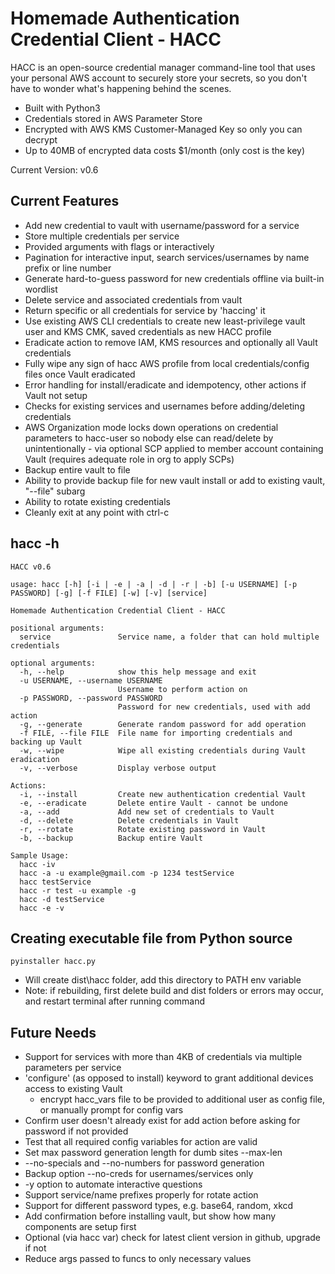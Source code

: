 # Homemade Authentication Credential Client - HACC

HACC is an open-source credential manager command-line tool that uses your personal AWS account to securely store your secrets, so you don't have to wonder what's happening behind the scenes.

* Built with Python3
* Credentials stored in AWS Parameter Store
* Encrypted with AWS KMS Customer-Managed Key so only you can decrypt
* Up to 40MB of encrypted data costs $1/month (only cost is the key)

Current Version: v0.6

## Current Features

* Add new credential to vault with username/password for a service
* Store multiple credentials per service
* Provided arguments with flags or interactively
* Pagination for interactive input, search services/usernames by name prefix or line number
* Generate hard-to-guess password for new credentials offline via built-in wordlist
* Delete service and associated credentials from vault
* Return specific or all credentials for service by 'haccing' it
* Use existing AWS CLI credentials to create new least-privilege vault user and KMS CMK, saved credentials as new HACC profile
* Eradicate action to remove IAM, KMS resources and optionally all Vault credentials
* Fully wipe any sign of hacc AWS profile from local credentials/config files once Vault eradicated
* Error handling for install/eradicate and idempotency, other actions if Vault not setup
* Checks for existing services and usernames before adding/deleting credentials
* AWS Organization mode locks down operations on credential parameters to hacc-user so nobody else can read/delete by unintentionally - via optional SCP applied to member account containing Vault (requires adequate role in org to apply SCPs)
* Backup entire vault to file
* Ability to provide backup file for new vault install or add to existing vault, "--file" subarg
* Ability to rotate existing credentials
* Cleanly exit at any point with ctrl-c


## hacc -h
```
HACC v0.6

usage: hacc [-h] [-i | -e | -a | -d | -r | -b] [-u USERNAME] [-p PASSWORD] [-g] [-f FILE] [-w] [-v] [service]

Homemade Authentication Credential Client - HACC

positional arguments:
  service               Service name, a folder that can hold multiple credentials

optional arguments:
  -h, --help            show this help message and exit
  -u USERNAME, --username USERNAME
                        Username to perform action on
  -p PASSWORD, --password PASSWORD
                        Password for new credentials, used with add action
  -g, --generate        Generate random password for add operation
  -f FILE, --file FILE  File name for importing credentials and backing up Vault
  -w, --wipe            Wipe all existing credentials during Vault eradication
  -v, --verbose         Display verbose output

Actions:
  -i, --install         Create new authentication credential Vault
  -e, --eradicate       Delete entire Vault - cannot be undone
  -a, --add             Add new set of credentials to Vault
  -d, --delete          Delete credentials in Vault
  -r, --rotate          Rotate existing password in Vault
  -b, --backup          Backup entire Vault

Sample Usage:
  hacc -iv
  hacc -a -u example@gmail.com -p 1234 testService
  hacc testService
  hacc -r test -u example -g
  hacc -d testService
  hacc -e -v
```

## Creating executable file from Python source
```pyinstaller hacc.py```
* Will create dist\hacc folder, add this directory to PATH env variable
* Note: if rebuilding, first delete build and dist folders or errors may occur, and restart terminal after running command

## Future Needs
* Support for services with more than 4KB of credentials via multiple parameters per service
* 'configure' (as opposed to install) keyword to grant additional devices access to existing Vault
    * encrypt hacc_vars file to be provided to additional user as config file, or manually prompt for config vars
* Confirm user doesn't already exist for add action before asking for password if not provided
* Test that all required config variables for action are valid
* Set max password generation length for dumb sites --max-len
* --no-specials and --no-numbers for password generation
* Backup option --no-creds for usernames/services only
* -y option to automate interactive questions
* Support service/name prefixes properly for rotate action
* Support for different password types, e.g. base64, random, xkcd
* Add confirmation before installing vault, but show how many components are setup first
* Optional (via hacc var) check for latest client version in github, upgrade if not
* Reduce args passed to funcs to only necessary values